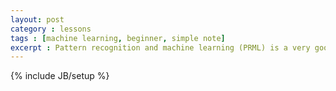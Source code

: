 ```yaml
---
layout: post
category : lessons
tags : [machine learning, beginner, simple note]
excerpt : Pattern recognition and machine learning (PRML) is a very good fundmental tutorial for machine learning beginners like me without any professional supervison. It detailly reveals the basic background, theorical principles, available learning algorithms of different learning approaches, and also with rich visualized descriptions. The abundant academic knowledge definitely shines light on me and drives me to explore practical challenges from statistical angles, other than directly employ certain ML API without realization on the sutiable applications of various methods. This post contains series of notes on different sections after digging and digesting the stuff of PRML. You can also regard it as table of contents and pick out something interesting you.
---
```

{% include JB/setup %}


